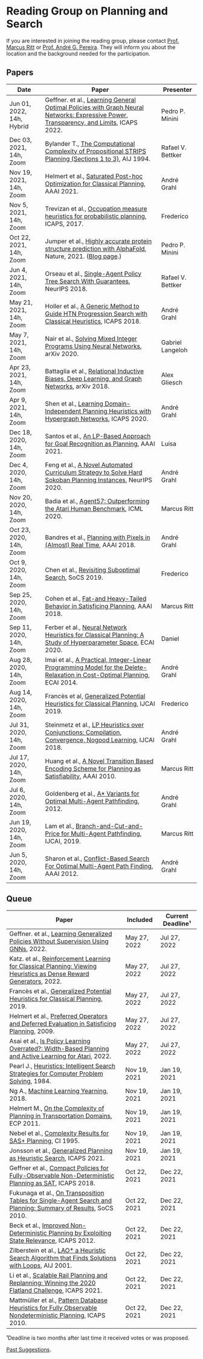 # Reading Group on Planning and Search

If you are interested in joining the reading group, please contact [Prof. Marcus Ritt](http://www.inf.ufrgs.br/~mrpritt) or [Prof. André G. Pereira](http://www.inf.ufrgs.br/~agpereira). They will inform you about the location and the background needed for the participation.

## Papers

Date       | Paper | Presenter
-----------|-------|----------
Jun 01, 2022, 14h, Hybrid | Geffner. et al., [Learning General Optimal Policies with Graph Neural Networks: Expressive Power, Transparency, and Limits](http://icaps22.icaps-conference.org/papers/119/index.html), ICAPS 2022. | Pedro P. Minini
Dec 03, 2021, 14h, Zoom | Bylander T., [The Computational Complexity of Propositional STRIPS Planning (Sections 1 to 3)](https://ai.dmi.unibas.ch/_files/teaching/hs19/po/misc/bylander-aij1994.pdf), AIJ 1994. | Rafael V. Bettker
Nov 19, 2021, 14h, Zoom | Helmert et al., [Saturated Post-hoc Optimization for Classical Planning](https://ai.dmi.unibas.ch/papers/seipp-et-al-aaai2021.pdf), AAAI 2021. | André Grahl
Nov 5, 2021, 14h, Zoom  | Trevizan et al., [Occupation measure heuristics for probabilistic planning](https://ojs.aaai.org/index.php/ICAPS/article/view/13840/13689), ICAPS, 2017. | Frederico
Oct 22, 2021, 14h, Zoom | Jumper et al., [Highly accurate protein structure prediction with AlphaFold](https://www.nature.com/articles/s41586-021-03819-2), Nature, 2021. ([Blog page](https://deepmind.com/blog/article/alphafold-a-solution-to-a-50-year-old-grand-challenge-in-biology).) | Pedro P. Minini
Jun 4, 2021, 14h, Zoom   |Orseau et al., [Single-Agent Policy Tree Search With Guarantees](https://papers.nips.cc/paper/2018/hash/52c5189391854c93e8a0e1326e56c14f-Abstract.html), NeurIPS 2018. | Rafael V. Bettker
May 21, 2021, 14h, Zoom  | Holler et al., [A Generic Method to Guide HTN Progression Search with Classical Heuristics](https://ai.dmi.unibas.ch/research/reading_group/hoeller-et-al-icaps2018.pdf), ICAPS 2018. | André Grahl
May 7, 2021, 14h, Zoom   | Nair et al., [Solving Mixed Integer Programs Using Neural Networks](https://arxiv.org/abs/2012.13349), arXiv 2020.  | Gabriel Langeloh
Apr 23, 2021, 14h, Zoom  | Battaglia et al., [Relational Inductive Biases, Deep Learning, and Graph Networks](https://arxiv.org/pdf/1806.01261.pdf), arXiv 2018.  | Alex Gliesch
Apr 9, 2021, 14h, Zoom   | Shen et al., [Learning Domain-Independent Planning Heuristics with Hypergraph Networks](https://ojs.aaai.org/index.php/ICAPS/article/view/6754/6608), ICAPS 2020. | André Grahl
Dec 18, 2020, 14h, Zoom  | Santos et al., [An LP-Based Approach for Goal Recognition as Planning](https://www.inf.ufrgs.br/~agpereira/lib/exe/fetch.php?media=santosaaai2021.pdf), AAAI 2021. | Luísa
Dec  4, 2020, 14h, Zoom  | Feng et al., [A Novel Automated Curriculum Strategy to Solve Hard Sokoban Planning  Instances](https://proceedings.neurips.cc/paper/2020/file/2051bd70fc110a2208bdbd4a743e7f79-Paper.pdf), NeurIPS 2020.| André Grahl
Nov  20, 2020, 14h, Zoom  | Badia et al., [Agent57: Outperforming the Atari Human Benchmark](https://arxiv.org/abs/2003.13350), ICML 2020. | Marcus Ritt
Oct 23, 2020, 14h, Zoom  | Bandres et al., [Planning with Pixels in (Almost) Real Time](https://bonetblai.github.io/reports/AAAI18-pixels.pdf), AAAI 2018. | André Grahl
Oct  9, 2020, 14h, Zoom  | Chen et al., [Revisiting Suboptimal Search](https://www.cs.unh.edu/~ruml/papers/ios-socs19.pdf), SoCS 2019. | Frederico
Sep 25, 2020, 14h, Zoom  | Cohen et al., [Fat-and Heavy-Tailed Behavior in Satisficing Planning](https://tidel.mie.utoronto.ca/pubs/Cohen_AAAI18.pdf), AAAI 2018. | Marcus Ritt
Sep 11, 2020, 14h, Zoom  | Ferber et al., [Neural Network Heuristics for Classical Planning: A Study of Hyperparameter Space](https://ai.dmi.unibas.ch/papers/ferber-et-al-ecai2020.pdf), ECAI 2020. | Daniel
Aug 28, 2020, 14h, Zoom  | Imai et al., [A Practical, Integer-Linear Programming Model for the Delete-Relaxation in Cost-Optimal Planning](https://ai.dmi.unibas.ch/research/reading_group/imai-fukunaga-icaps2014ws.pdf), ECAI 2014. | André Grahl
Aug 14, 2020, 14h, Zoom  | Francès et al, [Generalized Potential Heuristics for Classical Planning](https://doi.org/10.24963/ijcai.2019/771), IJCAI 2019. | Frederico
Jul 31, 2020, 14h, Zoom  | Steinmetz et al., [LP Heuristics over Conjunctions: Compilation, Convergence, Nogood Learning](http://fai.cs.uni-saarland.de/hoffmann/papers/ijcai18b.pdf), IJCAI 2018. | André Grahl
Jul 17, 2020, 14h, Zoom  | Huang et al., [A Novel Transition Based Encoding Scheme for Planning as Satisfiability](https://www.cse.wustl.edu/~zhang/publications/SASE-Encoding-aaai10.pdf), AAAI 2010. | Marcus Ritt
Jul  6, 2020, 14h, Zoom  | Goldenberg et al., [A* Variants for Optimal Multi-Agent Pathfinding](https://www.aaai.org/ocs/index.php/WS/AAAIW12/paper/view/5233), 2012.  | André Grahl
Jun 19, 2020, 14h, Zoom  | Lam et al., [Branch-and-Cut-and-Price for Multi-Agent Pathfinding](https://www.ijcai.org/Proceedings/2019/179), IJCAI, 2019. | Marcus Ritt
Jun  5, 2020, 14h, Zoom  | Sharon et al., [Conflict-Based Search For Optimal Multi-Agent Path Finding](https://www.aaai.org/ocs/index.php/AAAI/AAAI12/paper/viewPaper/5062), AAAI 2012. | André Grahl

## Queue

Paper | Included | Current Deadline¹
------|----------|-----------------
Geffner. et al., [Learning Generalized Policies Without Supervision Using GNNs](https://arxiv.org/pdf/2205.06002.pdf), 2022. | May 27, 2022 | Jul 27, 2022
Katz. et al., [Reinforcement Learning for Classical Planning: Viewing Heuristics as Dense Reward Generators](https://arxiv.org/pdf/2109.14830.pdf), 2022. | May 27, 2022 | Jul 27, 2022
Francès et al., [Generalized Potential Heuristics for Classical Planning](https://www.ijcai.org/proceedings/2019/771), 2019. | May 27, 2022 | Jul 27, 2022
Helmert et al., [Preferred Operators and Deferred Evaluation in Satisficing Planning](https://ojs.aaai.org/index.php/ICAPS/article/view/13345), 2009. | May 27, 2022 | Jul 27, 2022
Asai et al., [Is Policy Learning Overrated?: Width-Based Planning and Active Learning for Atari](https://arxiv.org/pdf/2109.15310.pdf), 2022. | May 27, 2022 | Jul 27, 2022
Pearl J., [Heuristics: Intelligent Search Strategies for Computer Problem Solving](https://mat.uab.cat/~alseda/MasterOpt/Judea_Pearl-Heuristics_Intelligent_Search_Strategies_for_Computer_Problem_Solving.pdf), 1984. | Nov 19, 2021 | Jan 19, 2021
Ng A., [Machine Learning Yearning](https://github.com/ajaymache/machine-learning-yearning/blob/master/full%20book/machine-learning-yearning.pdf), 2018. | Nov 19, 2021 | Jan 19, 2021
Helmert M., [On the Complexity of Planning in Transportation Domains](https://ai.dmi.unibas.ch/papers/helmert-ecp2001.pdf), ECP 2011. | Nov 19, 2021 | Jan 19, 2021
Nebel et al., [Complexity Results for SAS+ Planning](https://helios.hud.ac.uk/scommv/IPC-14/repository/backstrom-nebel-ci-1995.pdf), CI 1995. | Nov 19, 2021 | Jan 19, 2021
Jonsson et al., [Generalized Planning as Heuristic Search](https://ojs.aaai.org/index.php/ICAPS/article/view/16005/15816), ICAPS 2021. | Nov 19, 2021 | Jan 19, 2021
Geffner et al., [Compact Policies for Fully-Observable Non-Deterministic Planning as SAT](https://ai.dmi.unibas.ch/research/reading_group/geffner-geffner-icaps2018.pdf), ICAPS 2018. | Oct 22, 2021 | Dec 22, 2021
Fukunaga et al., [On Transposition Tables for Single-Agent Search and Planning: Summary of Results](https://ojs.aaai.org/index.php/SOCS/article/view/18164/17955), SoCS 2010. | Oct 22, 2021 | Dec 22, 2021
Beck et al., [Improved Non-Deterministic Planning by Exploiting State Relevance](http://www.cs.toronto.edu/~sheila/publications/mui-mci-bec-icaps12.pdf), ICAPS 2012. | Oct 22, 2021 | Dec 22, 2021
Zilberstein et al., [LAO* a Heuristic Search Algorithm that Finds Solutions with Loops](https://www.sciencedirect.com/science/article/pii/S0004370201001060), AIJ 2001. | Oct 22, 2021 | Dec 22, 2021
Li et al., [Scalable Rail Planning and Replanning: Winning the 2020 Flatland Challenge](http://idm-lab.org/bib/abstracts/papers/icaps21a.pdf), ICAPS 2021. | Oct 22, 2021 | Dec 22, 2021
Mattmüller et al., [Pattern Database Heuristics for Fully Observable Nondeterministic Planning](https://www.aaai.org/ocs/index.php/ICAPS/ICAPS10/paper/viewPDFInterstitial/1430/1536), ICAPS 2010. | Oct 22, 2021 | Dec 22, 2021

¹Deadline is two months after last time it received votes or was proposed.

[Past Suggestions](past.html).